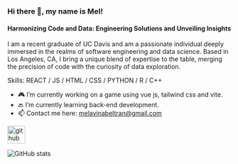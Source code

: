 ### Hi there 👋, my name is Mel!
#### Harmonizing Code and Data: Engineering Solutions and Unveiling Insights

I am a recent graduate of UC Davis and am a passionate individual deeply immersed in the realms of software engineering and data science. 
Based in Los Angeles, CA, I bring a unique blend of expertise to the table, merging the precision of code with the curiosity of data exploration.

Skills: REACT / JS / HTML / CSS / PYTHON / R / C++

- 🎮 I’m currently working on a game using vue js, tailwind css and vite. 
- 🔙 I’m currently learning back-end development.  
- 📫 Contact me here: melavinabeltran@gmail.com 


[<img src='https://cdn.jsdelivr.net/npm/simple-icons@3.0.1/icons/github.svg' alt='github' height='40'>](https://github.com/mavina15)  

![GitHub stats](https://github-readme-stats.vercel.app/api?username=mavina15&show_icons=true)  


